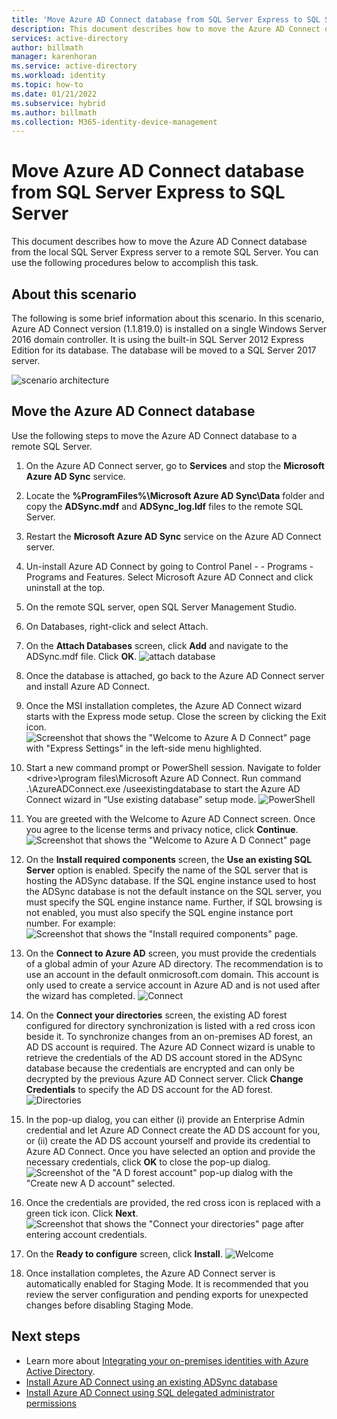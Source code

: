 ```yaml
---
title: 'Move Azure AD Connect database from SQL Server Express to SQL Server. | Microsoft Docs'
description: This document describes how to move the Azure AD Connect database from the local SQL Server Express server to a remote SQL Server.
services: active-directory
author: billmath
manager: karenhoran
ms.service: active-directory
ms.workload: identity
ms.topic: how-to
ms.date: 01/21/2022
ms.subservice: hybrid
ms.author: billmath
ms.collection: M365-identity-device-management
---
```


# Move Azure AD Connect database from SQL Server Express to SQL Server 

This document describes how to move the Azure AD Connect database from the local SQL Server Express server to a remote SQL Server.  You can use the following procedures below to accomplish this task.

## About this scenario
The following is some brief information about this scenario.  In this scenario, Azure AD Connect version (1.1.819.0) is installed on a single Windows Server 2016 domain controller.  It is using the built-in SQL Server 2012 Express Edition for its database.  The database will be moved to a SQL Server 2017 server.

![scenario architecture](media/how-to-connect-install-move-db/move1.png)

## Move the Azure AD Connect database
Use the following steps to move the Azure AD Connect database to a remote SQL Server.

1. On the Azure AD Connect server, go to **Services** and stop the **Microsoft Azure AD Sync** service.
2. Locate the **%ProgramFiles%\Microsoft Azure AD Sync\Data** folder and copy the **ADSync.mdf** and **ADSync_log.ldf** files to the remote SQL Server.
3. Restart the **Microsoft Azure AD Sync** service on the Azure AD Connect server.
4. Un-install Azure AD Connect by going to Control Panel - - Programs - Programs and Features.  Select Microsoft Azure AD Connect and click uninstall at the top.
5. On the remote SQL server, open SQL Server Management Studio.
6. On Databases, right-click and select Attach.
7. On the **Attach Databases** screen, click **Add** and navigate to the ADSync.mdf file.  Click **OK**.
   ![attach database](media/how-to-connect-install-move-db/move2.png)

8. Once the database is attached, go back to the Azure AD Connect server and install Azure AD Connect.
9. Once the MSI installation completes, the Azure AD Connect wizard starts with the Express mode setup. Close the screen by clicking the Exit icon.
   ![Screenshot that shows the "Welcome to Azure A D Connect" page with "Express Settings" in the left-side menu highlighted.](./media/how-to-connect-install-move-db/db1.png)
10.	Start a new command prompt or PowerShell session. Navigate to folder \<drive>\program files\Microsoft Azure AD Connect. Run command .\AzureADConnect.exe /useexistingdatabase to start the Azure AD Connect wizard in “Use existing database” setup mode.
    ![PowerShell](./media/how-to-connect-install-move-db/db2.png)
11.	You are greeted with the Welcome to Azure AD Connect screen. Once you agree to the license terms and privacy notice, click **Continue**.
    ![Screenshot that shows the "Welcome to Azure A D Connect" page](./media/how-to-connect-install-move-db/db3.png)
12.	On the **Install required components** screen, the **Use an existing SQL Server** option is enabled. Specify the name of the SQL server that is hosting the ADSync database. If the SQL engine instance used to host the ADSync database is not the default instance on the SQL server, you must specify the SQL engine instance name. Further, if SQL browsing is not enabled, you must also specify the SQL engine instance port number. For example:			
    ![Screenshot that shows the "Install required components" page.](./media/how-to-connect-install-move-db/db4.png)           

13.	On the **Connect to Azure AD** screen, you must provide the credentials of a global admin of your Azure AD directory. The recommendation is to use an account in the default onmicrosoft.com domain. This account is only used to create a service account in Azure AD and is not used after the wizard has completed.
    ![Connect](./media/how-to-connect-install-move-db/db5.png)
 
14.	On the **Connect your directories** screen, the existing AD forest configured for directory synchronization is listed with a red cross icon beside it. To synchronize changes from an on-premises AD forest, an AD DS account is required. The Azure AD Connect wizard is unable to retrieve the credentials of the AD DS account stored in the ADSync database because the credentials are encrypted and can only be decrypted by the previous Azure AD Connect server. Click **Change Credentials** to specify the AD DS account for the AD forest.
    ![Directories](./media/how-to-connect-install-move-db/db6.png)
 

15.	In the pop-up dialog, you can either (i) provide an Enterprise Admin credential and let Azure AD Connect create the AD DS account for you, or (ii) create the AD DS account yourself and provide its credential to Azure AD Connect. Once you have selected an option and provide the necessary credentials, click **OK** to close the pop-up dialog.
    ![Screenshot of the "A D forest account" pop-up dialog with the "Create new A D account" selected.](./media/how-to-connect-install-move-db/db7.png)
 

16.	Once the credentials are provided, the red cross icon is replaced with a green tick icon. Click **Next**.
    ![Screenshot that shows the "Connect your directories" page after entering account credentials.](./media/how-to-connect-install-move-db/db8.png)
 

17.	On the **Ready to configure** screen, click **Install**.
    ![Welcome](./media/how-to-connect-install-move-db/db9.png)
 

18.	Once installation completes, the Azure AD Connect server is automatically enabled for Staging Mode. It is recommended that you review the server configuration and pending exports for unexpected changes before disabling Staging Mode. 

## Next steps

- Learn more about [Integrating your on-premises identities with Azure Active Directory](whatis-hybrid-identity.md).
- [Install Azure AD Connect using an existing ADSync database](how-to-connect-install-existing-database.md)
- [Install Azure AD Connect using SQL delegated administrator permissions](how-to-connect-install-sql-delegation.md)

